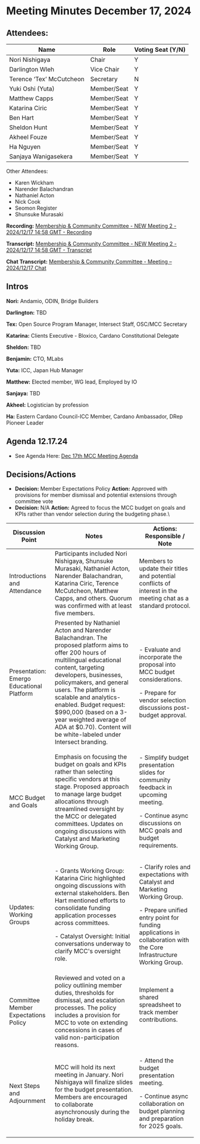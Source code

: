 # Meeting Minutes December 17, 2024

## Attendees:&#x20;

| Name                     | Role        | Voting Seat (Y/N) |
| ------------------------ | ----------- | ----------------- |
| Nori Nishigaya           | Chair       | Y                 |
| Darlington Wleh          | Vice Chair  | Y                 |
| Terence ‘Tex’ McCutcheon | Secretary   | N                 |
| Yuki Oshi (Yuta)         | Member/Seat | Y                 |
| Matthew Capps            | Member/Seat | Y                 |
| Katarina Ciric           | Member/Seat | Y                 |
| Ben Hart                 | Member/Seat | Y                 |
| Sheldon Hunt             | Member/Seat | Y                 |
| Akheel Fouze             | Member/Seat | Y                 |
| Ha Nguyen                | Member/Seat | Y                 |
| Sanjaya Wanigasekera     | Member/Seat | Y                 |

Other Attendees:

* Karen Wickham
* Narender Balachandran
* Nathaniel Acton
* Nick Cook
* Seomon Register
* Shunsuke Murasaki

**Recording:** [Membership & Community Committee - NEW Meeting 2 - 2024/12/17 14:58 GMT - Recording](https://drive.google.com/file/d/1oyvEFiASdzmjsseqc_ad3PCPh58qwbFC/view?usp=sharing)

**Transcript:** [Membership & Community Committee - NEW Meeting 2 - 2024/12/17 14:58 GMT - Transcript](https://docs.google.com/document/d/1q9Ppec5F-48XzPBj2yaPtclulGuokw29uZZCkZqSOXA/edit?usp=sharing)

**Chat Transcript:** [Membership & Community Committee - Meeting – 2024/12/17 Chat](https://drive.google.com/file/d/1h8nfSklT-RkoFv0N3UHR-TGIVkbOREk5/view?usp=sharing)

## Intros

**Nori:** Andamio, ODIN, Bridge Builders

**Darlington:** TBD

**Tex:** Open Source Program Manager, Intersect Staff, OSC/MCC Secretary

**Katarina:** Clients Executive - Bloxico, Cardano Constitutional Delegate

**Sheldon:** TBD

**Benjamin:** CTO, MLabs

**Yuta:** ICC, Japan Hub Manager

**Matthew:** Elected member, WG lead, Employed by IO

**Sanjaya:** TBD

**Akheel:** Logistician by profession

**Ha:** Eastern Cardano Council-ICC Member, Cardano Ambassador, DRep Pioneer Leader

## Agenda 12.17.24

* See Agenda Here: [Dec 17th MCC Meeting Agenda](https://docs.google.com/document/d/1KXtnR6mjtV90cGoe0lvHHBK6-yDFj8aQlgFMP9xCB1E/edit?usp=sharing)

## Decisions/Actions

* **Decision:** Member Expectations Policy **Action:** Approved with provisions for member dismissal and potential extensions through committee vote
* **Decision:** N/A **Action:** Agreed to focus the MCC budget on goals and KPIs rather than vendor selection during the budgeting phase.\


| Discussion Point                          | Notes                                                                                                                                                                                                                                                                                                                                                                                                | Actions: Responsible / Note                                                                                                                                                                                  |
| ----------------------------------------- | ---------------------------------------------------------------------------------------------------------------------------------------------------------------------------------------------------------------------------------------------------------------------------------------------------------------------------------------------------------------------------------------------------- | ------------------------------------------------------------------------------------------------------------------------------------------------------------------------------------------------------------ |
| Introductions and Attendance              | Participants included Nori Nishigaya, Shunsuke Murasaki, Nathaniel Acton, Narender Balachandran, Katarina Ciric, Terence McCutcheon, Matthew Capps, and others. Quorum was confirmed with at least five members.                                                                                                                                                                                     | Members to update their titles and potential conflicts of interest in the meeting chat as a standard protocol.                                                                                               |
| Presentation: Emergo Educational Platform | Presented by Nathaniel Acton and Narender Balachandran. The proposed platform aims to offer 200 hours of multilingual educational content, targeting developers, businesses, policymakers, and general users. The platform is scalable and analytics-enabled. Budget request: $990,000 (based on a 3-year weighted average of ADA at $0.70). Content will be white-labeled under Intersect branding. | <p>- Evaluate and incorporate the proposal into MCC budget considerations.</p><p>- Prepare for vendor selection discussions post-budget approval.</p>                                                        |
| MCC Budget and Goals                      | Emphasis on focusing the budget on goals and KPIs rather than selecting specific vendors at this stage. Proposed approach to manage large budget allocations through streamlined oversight by the MCC or delegated committees. Updates on ongoing discussions with Catalyst and Marketing Working Group.                                                                                             | <p>- Simplify budget presentation slides for community feedback in upcoming meeting.</p><p>- Continue async discussions on MCC goals and budget requirements.</p>                                            |
| Updates: Working Groups                   | <p>- Grants Working Group: Katarina Ciric highlighted ongoing discussions with external stakeholders. Ben Hart mentioned efforts to consolidate funding application processes across committees.</p><p>- Catalyst Oversight: Initial conversations underway to clarify MCC's oversight role.</p>                                                                                                     | <p>- Clarify roles and expectations with Catalyst and Marketing Working Group.</p><p>- Prepare unified entry point for funding applications in collaboration with the Core Infrastructure Working Group.</p> |
| Committee Member Expectations Policy      | Reviewed and voted on a policy outlining member duties, thresholds for dismissal, and escalation processes. The policy includes a provision for MCC to vote on extending concessions in cases of valid non-participation reasons.                                                                                                                                                                    | <p>Implement a shared spreadsheet to track member contributions.</p><p><br></p>                                                                                                                              |
| Next Steps and Adjournment                | MCC will hold its next meeting in January. Nori Nishigaya will finalize slides for the budget presentation. Members are encouraged to collaborate asynchronously during the holiday break.                                                                                                                                                                                                           | <p>- Attend the budget presentation meeting.</p><p>- Continue async collaboration on budget planning and preparation for 2025 goals.</p>                                                                     |
